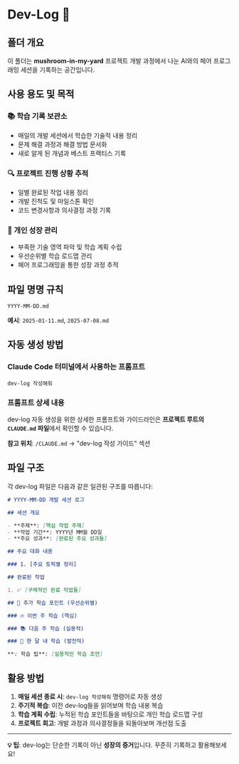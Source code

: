 # Dev-Log 📝

## 폴더 개요

이 폴더는 **mushroom-in-my-yard** 프로젝트 개발 과정에서 나눈 AI와의 페어 프로그래밍 세션을 기록하는 공간입니다.

## 사용 용도 및 목적

### 📚 학습 기록 보관소

- 매일의 개발 세션에서 학습한 기술적 내용 정리
- 문제 해결 과정과 해결 방법 문서화
- 새로 알게 된 개념과 베스트 프랙티스 기록

### 🔍 프로젝트 진행 상황 추적

- 일별 완료된 작업 내용 정리
- 개발 진척도 및 마일스톤 확인
- 코드 변경사항과 의사결정 과정 기록

### 🎯 개인 성장 관리

- 부족한 기술 영역 파악 및 학습 계획 수립
- 우선순위별 학습 로드맵 관리
- 페어 프로그래밍을 통한 성장 과정 추적

## 파일 명명 규칙

```
YYYY-MM-DD.md
```

**예시**: `2025-01-11.md`, `2025-07-08.md`

## 자동 생성 방법

### Claude Code 터미널에서 사용하는 프롬프트

```
dev-log 작성해줘
```

### 프롬프트 상세 내용

dev-log 자동 생성을 위한 상세한 프롬프트와 가이드라인은 **프로젝트 루트의 `CLAUDE.md` 파일**에서 확인할 수 있습니다.

**참고 위치**: `/CLAUDE.md` → "dev-log 작성 가이드" 섹션

## 파일 구조

각 dev-log 파일은 다음과 같은 일관된 구조를 따릅니다:

```markdown
# YYYY-MM-DD 개발 세션 로그

## 세션 개요

- **주제**: [핵심 작업 주제]
- **작업 기간**: YYYY년 MM월 DD일
- **주요 성과**: [완료된 주요 성과들]

## 주요 대화 내용

### 1. [주요 토픽별 정리]

## 완료된 작업

1. ✅ [구체적인 완료 작업들]

## 🧠 추가 학습 포인트 (우선순위별)

### 🔥 이번 주 학습 (핵심)

### 📚 다음 주 학습 (실용적)

### 🎯 한 달 내 학습 (발전적)

**💡 학습 팁**: [실용적인 학습 조언]
```

## 활용 방법

1. **매일 세션 종료 시**: `dev-log 작성해줘` 명령어로 자동 생성
2. **주기적 복습**: 이전 dev-log들을 읽어보며 학습 내용 복습
3. **학습 계획 수립**: 누적된 학습 포인트들을 바탕으로 개인 학습 로드맵 구성
4. **프로젝트 회고**: 개발 과정과 의사결정들을 되돌아보며 개선점 도출

---

**💡 팁**: dev-log는 단순한 기록이 아닌 **성장의 증거**입니다. 꾸준히 기록하고 활용해보세요!
